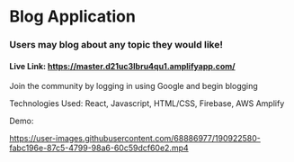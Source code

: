 # Blog Application

### Users may blog about any topic they would like!

#### Live Link: https://master.d21uc3lbru4qu1.amplifyapp.com/ 

Join the community by logging in using Google and begin blogging

Technologies Used: React, Javascript, HTML/CSS, Firebase, AWS Amplify

Demo: 

https://user-images.githubusercontent.com/68886977/190922580-fabc196e-87c5-4799-98a6-60c59dcf60e2.mp4



